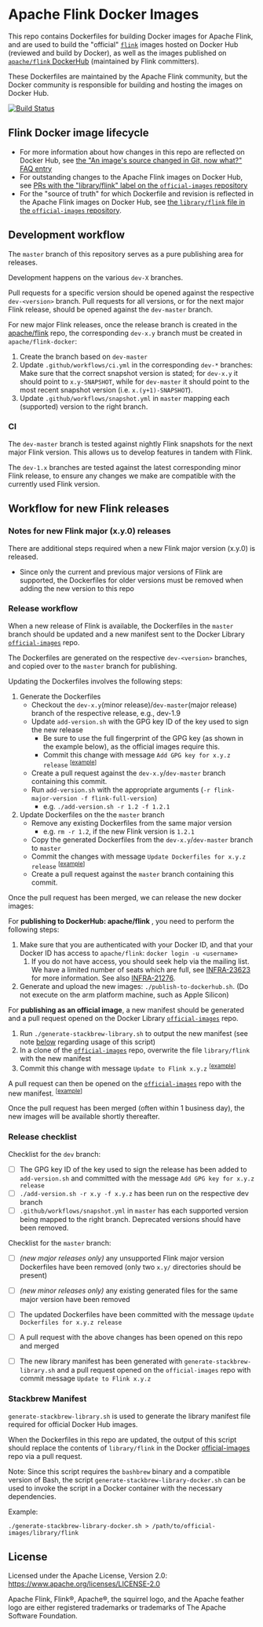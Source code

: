 Apache Flink Docker Images
==========================

This repo contains Dockerfiles for building Docker images for Apache Flink, and are used to build
the "official" [`flink`](https://hub.docker.com/_/flink) images hosted on Docker Hub (reviewed and build by Docker), as well as the images published on [`apache/flink` DockerHub](https://hub.docker.com/r/apache/flink) (maintained by Flink committers).

These Dockerfiles are maintained by the Apache Flink community, but the Docker community is
responsible for building and hosting the images on Docker Hub.

[![Build Status](https://travis-ci.org/apache/flink-docker.svg?branch=master)](https://travis-ci.org/apache/flink-docker)


Flink Docker image lifecycle
----------------------------

* For more information about how changes in this repo are reflected on Docker Hub, see [the "An
  image's source changed in Git, now what?" FAQ entry](
  https://github.com/docker-library/faq#an-images-source-changed-in-git-now-what)
* For outstanding changes to the Apache Flink images on Docker Hub, see [PRs with the
  "library/flink" label on the `official-images` repository](
  https://github.com/docker-library/official-images/labels/library%2Fflink)
* For the "source of truth" for which Dockerfile and revision is reflected in the Apache Flink
  images on Docker Hub, see [the `library/flink` file in the `official-images` repository](
  https://github.com/docker-library/official-images/blob/master/library/flink).


Development workflow
----------------------------

The `master` branch of this repository serves as a pure publishing area for releases.

Development happens on the various `dev-X` branches.

Pull requests for a specific version should be opened against the respective `dev-<version>` branch.
Pull requests for all versions, or for the next major Flink release, should be opened against the `dev-master` branch.

For new major Flink releases, once the release branch is created in the [apache/flink](https://github.com/apache/flink/) repo, the corresponding `dev-x.y` 
branch must be created in `apache/flink-docker`:
1. Create the branch based on `dev-master`
2. Update `.github/workflows/ci.yml` in the corresponding `dev-*` branches: Make sure that the correct 
   snapshot version is stated; for `dev-x.y` it should point to `x.y-SNAPSHOT`, while for `dev-master` 
   it should point to the most recent snapshot version (i.e. `x.(y+1)-SNAPSHOT`).
3. Update `.github/workflows/snapshot.yml` in `master` mapping each (supported) version to the right branch.

### CI

The `dev-master` branch is tested against nightly Flink snapshots for the next major Flink version. This allows us to
develop features in tandem with Flink.

The `dev-1.x` branches are tested against the latest corresponding minor Flink release, to ensure any changes we make
are compatible with the currently used Flink version.

Workflow for new Flink releases
-------------------------------

### Notes for new Flink major (x.y.0) releases

There are additional steps required when a new Flink major version (x.y.0) is released.

* Since only the current and previous major versions of Flink are supported, the Dockerfiles for
  older versions must be removed when adding the new version to this repo

### Release workflow

When a new release of Flink is available, the Dockerfiles in the `master` branch should be updated and a new
manifest sent to the Docker Library [`official-images`](
https://github.com/docker-library/official-images) repo.

The Dockerfiles are generated on the respective `dev-<version>` branches, and copied over to the `master` branch for
publishing.

Updating the Dockerfiles involves the following steps:

1. Generate the Dockerfiles
    * Checkout the `dev-x.y`(minor release)/`dev-master`(major release) branch of the respective release, e.g., dev-1.9
    * Update `add-version.sh` with the GPG key ID of the key used to sign the new release
        * Be sure to use the full fingerprint of the GPG key (as shown in the example below), as the official images require this.
        * Commit this change with message `Add GPG key for x.y.z release` <sup>\[[example](
            https://github.com/apache/flink-docker/commit/94845f46c0f0f2de80d4a5ce309db49aff4655d0)]</sup>
    * Create a pull request against the `dev-x.y`/`dev-master` branch containing this commit.
    * Run `add-version.sh` with the appropriate arguments (`-r flink-major-version -f flink-full-version`)
        * e.g. `./add-version.sh -r 1.2 -f 1.2.1`
2. Update Dockerfiles on the the `master` branch
    * Remove any existing Dockerfiles from the same major version
        * e.g. `rm -r 1.2`, if the new Flink version is `1.2.1`
    * Copy the generated Dockerfiles from the `dev-x.y`/`dev-master` branch to `master`
    * Commit the changes with message `Update Dockerfiles for x.y.z release` <sup>\[[example](
      https://github.com/apache/flink-docker/commit/5920fd775ca1a8d03ee959d79bceeb5d6e8f35a1)]</sup>
    * Create a pull request against the `master` branch containing this commit.

Once the pull request has been merged, we can release the new docker images:

For **publishing to DockerHub: apache/flink** , you need to perform the following steps:

1. Make sure that you are authenticated with your Docker ID, and that your Docker ID has access to `apache/flink`: `docker login -u <username>`
   1. If you do not have access, you should seek help via the mailing list. 
      We have a limited number of seats which are full, see [INFRA-23623](https://issues.apache.org/jira/browse/INFRA-23623) for more information. See also [INFRA-21276](https://issues.apache.org/jira/browse/INFRA-21276).
2. Generate and upload the new images: `./publish-to-dockerhub.sh`. (Do not execute on the arm platform machine, such as Apple Silicon)

For **publishing as an official image**, a new manifest should be generated and a pull request opened
on the Docker Library [`official-images`](https://github.com/docker-library/official-images) repo.

1. Run `./generate-stackbrew-library.sh` to output the new manifest (see note [below](
   #stackbrew-manifest) regarding usage of this script)
2. In a clone of the [`official-images`](https://github.com/docker-library/official-images) repo,
   overwrite the file `library/flink` with the new manifest
3. Commit this change with message `Update to Flink x.y.z` <sup>\[[example](
   https://github.com/docker-library/official-images/commit/396d6cfa03c4e6b41d3ba5b7c402d7b25f1db415
   )]</sup>

A pull request can then be opened on the [`official-images`](
https://github.com/docker-library/official-images) repo with the new manifest. <sup>\[[example](
https://github.com/docker-library/official-images/pull/10665)]</sup>

Once the pull request has been merged (often within 1 business day), the new images will be
available shortly thereafter.

### Release checklist

Checklist for the `dev` branch:
- [ ] The GPG key ID of the key used to sign the release has been added to `add-version.sh` and
      committed with the message `Add GPG key for x.y.z release`
- [ ] `./add-version.sh -r x.y -f x.y.z` has been run on the respective dev branch
- [ ] `.github/workflows/snapshot.yml` in `master` has each supported version being mapped to the right branch. 
      Deprecated versions should have been removed.

Checklist for the `master` branch:
- [ ] _(new major releases only)_ any unsupported Flink major version Dockerfiles have been removed
      (only two `x.y/` directories should be present)
- [ ] _(new minor releases only)_ any existing generated files for the same major version have been
      removed
- [ ] The updated Dockerfiles have been committed with the message `Update Dockerfiles for x.y.z release`
- [ ] A pull request with the above changes has been opened on this repo and merged
- [ ] The new library manifest has been generated with `generate-stackbrew-library.sh` and a pull
      request opened on the `official-images` repo with commit message `Update to Flink x.y.z`


### Stackbrew Manifest

`generate-stackbrew-library.sh` is used to generate the library manifest file required for official
Docker Hub images.

When the Dockerfiles in this repo are updated, the output of this script should replace the contents
of `library/flink` in the Docker [official-images](https://github.com/docker-library/official-images
) repo via a pull request.

Note: Since this script requires the `bashbrew` binary and a compatible version of Bash, the script
`generate-stackbrew-library-docker.sh` can be used to invoke the script in a Docker container with
the necessary dependencies.

Example:

    ./generate-stackbrew-library-docker.sh > /path/to/official-images/library/flink


License
-------

Licensed under the Apache License, Version 2.0: https://www.apache.org/licenses/LICENSE-2.0

Apache Flink, Flink®, Apache®, the squirrel logo, and the Apache feather logo are either
registered trademarks or trademarks of The Apache Software Foundation.
